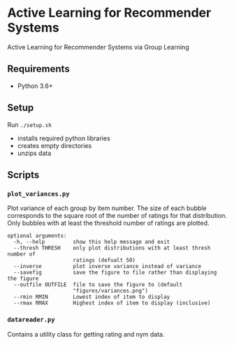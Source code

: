 # Active Learning for Recommender Systems

Active Learning for Recommender Systems via Group Learning

## Requirements
* Python 3.6+

## Setup 

Run `./setup.sh`
* installs required python libraries
* creates empty directories
* unzips data

## Scripts

### `plot_variances.py`
Plot variance of each group by item number. The size of each bubble corresponds to the square root of the number of ratings for that distribution. Only bubbles with at least the threshold number of ratings are plotted.
```
optional arguments:
  -h, --help         show this help message and exit
  --thresh THRESH    only plot distributions with at least thresh number of
                     ratings (defualt 50)
  --inverse          plot inverse variance instead of variance
  --savefig          save the figure to file rather than displaying the figure
  --outfile OUTFILE  file to save the figure to (default
                     "figures/variances.png")
  --rmin RMIN        Lowest index of item to display
  --rmax RMAX        Highest index of item to display (inclusive)
 ```

### `datareader.py`
Contains a utility class for getting rating and nym data.